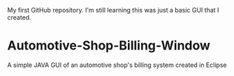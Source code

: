 My first GitHub repository.  I'm still learning this was just a basic GUI that I created.

# Automotive-Shop-Billing-Window
A simple JAVA GUI of an automotive shop's billing system created in Eclipse
